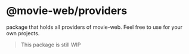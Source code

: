 # @movie-web/providers

package that holds all providers of movie-web.
Feel free to use for your own projects.

> This package is still WIP

